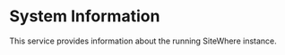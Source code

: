 System Information
==================
This service provides information about the running SiteWhere instance.
